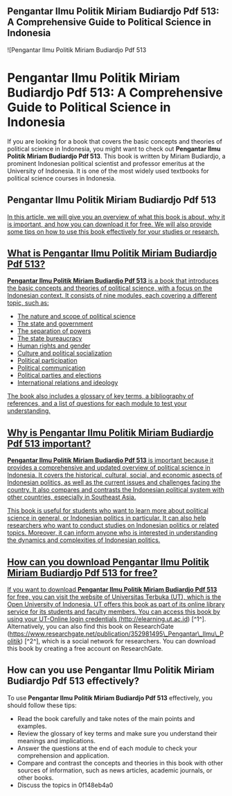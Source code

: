 ## Pengantar Ilmu Politik Miriam Budiardjo Pdf 513: A Comprehensive Guide to Political Science in Indonesia

 
![Pengantar Ilmu Politik Miriam Budiardjo Pdf 513 
<h1>Pengantar Ilmu Politik Miriam Budiardjo Pdf 513: A Comprehensive Guide to Political Science in Indonesia</h1>
<p>If you are looking for a book that covers the basic concepts and theories of political science in Indonesia, you might want to check out <strong>Pengantar Ilmu Politik Miriam Budiardjo Pdf 513</strong>. This book is written by Miriam Budiardjo, a prominent Indonesian political scientist and professor emeritus at the University of Indonesia. It is one of the most widely used textbooks for political science courses in Indonesia.</p>
<h2>Pengantar Ilmu Politik Miriam Budiardjo Pdf 513</h2>
<p><a href=](https://dk-media.s3.amazonaws.com/default/images/main/working.jpg)**DOWNLOAD**
 
In this article, we will give you an overview of what this book is about, why it is important, and how you can download it for free. We will also provide some tips on how to use this book effectively for your studies or research.
  
## What is Pengantar Ilmu Politik Miriam Budiardjo Pdf 513?
 
**Pengantar Ilmu Politik Miriam Budiardjo Pdf 513** is a book that introduces the basic concepts and theories of political science, with a focus on the Indonesian context. It consists of nine modules, each covering a different topic, such as:
 
- The nature and scope of political science
- The state and government
- The separation of powers
- The state bureaucracy
- Human rights and gender
- Culture and political socialization
- Political participation
- Political communication
- Political parties and elections
- International relations and ideology

The book also includes a glossary of key terms, a bibliography of references, and a list of questions for each module to test your understanding.
  
## Why is Pengantar Ilmu Politik Miriam Budiardjo Pdf 513 important?
 
**Pengantar Ilmu Politik Miriam Budiardjo Pdf 513** is important because it provides a comprehensive and updated overview of political science in Indonesia. It covers the historical, cultural, social, and economic aspects of Indonesian politics, as well as the current issues and challenges facing the country. It also compares and contrasts the Indonesian political system with other countries, especially in Southeast Asia.
 
This book is useful for students who want to learn more about political science in general, or Indonesian politics in particular. It can also help researchers who want to conduct studies on Indonesian politics or related topics. Moreover, it can inform anyone who is interested in understanding the dynamics and complexities of Indonesian politics.
  
## How can you download Pengantar Ilmu Politik Miriam Budiardjo Pdf 513 for free?
 
If you want to download **Pengantar Ilmu Politik Miriam Budiardjo Pdf 513** for free, you can visit the website of Universitas Terbuka (UT), which is the Open University of Indonesia. UT offers this book as part of its online library service for its students and faculty members. You can access this book by using your UT-Online login credentials (http://elearning.ut.ac.id) [^1^]. Alternatively, you can also find this book on ResearchGate (https://www.researchgate.net/publication/352981495\_Pengantar\_Ilmu\_Politik) [^2^], which is a social network for researchers. You can download this book by creating a free account on ResearchGate.
  
## How can you use Pengantar Ilmu Politik Miriam Budiardjo Pdf 513 effectively?
 
To use **Pengantar Ilmu Politik Miriam Budiardjo Pdf 513** effectively, you should follow these tips:

- Read the book carefully and take notes of the main points and examples.
- Review the glossary of key terms and make sure you understand their meanings and implications.
- Answer the questions at the end of each module to check your comprehension and application.
- Compare and contrast the concepts and theories in this book with other sources of information, such as news articles, academic journals, or other books.
- Discuss the topics in 0f148eb4a0
